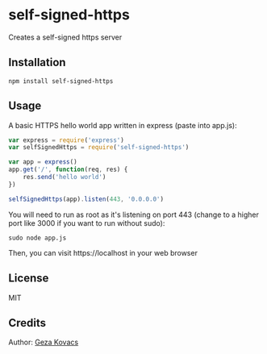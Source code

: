 # self-signed-https

Creates a self-signed https server

## Installation

    npm install self-signed-https

## Usage

A basic HTTPS hello world app written in express (paste into app.js):

```javascript
var express = require('express')
var selfSignedHttps = require('self-signed-https')

var app = express()
app.get('/', function(req, res) {
    res.send('hello world')
})

selfSignedHttps(app).listen(443, '0.0.0.0')
```

You will need to run as root as it's listening on port 443 (change to a higher port like 3000 if you want to run without sudo):

    sudo node app.js

Then, you can visit https://localhost in your web browser

## License

MIT

## Credits

Author: [Geza Kovacs](http://github.com/gkovacs)

